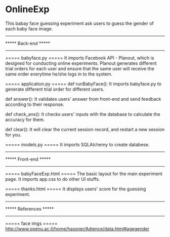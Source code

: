 OnlineExp
=========
This babay face guessing experiment ask users to guess the gender of each baby face image.

********************
***** Back-end *****
********************
===== babyface.py =====
It imports Facebook API - Planout, which is designed for conducting online experiments. Planout generates different trial orders for each user and ensure that the same user will receive the same order everytime he/she logs in to the system.

===== application.py =====
def runBabyFace():
It imports babyface.py to generate different trial order for different users. 

def answer():
It validates users' answer from front-end and send feedback according to their response.

def check_ans():
It checks users' inputs with the database to calculate the accuracy for them.

def clear():
It will clear the current session record, and restart a new session for you.

===== models.py =====
It imports SQLAlchemy to create databese.

*********************
***** Front-end *****
*********************
===== babyFaceExp.html ===== 
The basic layout for the main experiment page. It imports app.css to do other UI stuffs.

===== thanks.html ===== 
It displays users' score for the guessing experiment.

**********************
***** References *****
**********************
===== face imgs ===== 
http://www.openu.ac.il/home/hassner/Adience/data.html#agegender
